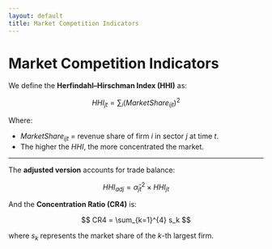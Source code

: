 ```yaml
---
layout: default
title: Market Competition Indicators
---
```


# Market Competition Indicators

We define the **Herfindahl–Hirschman Index (HHI)** as:

$$
HHI_{jt} = \sum_i (MarketShare_{ijt})^2
$$

Where:

- $MarketShare_{ijt}$ = revenue share of firm *i* in sector *j* at time *t*.
- The higher the $HHI$, the more concentrated the market.

---

The **adjusted version** accounts for trade balance:

$$
HHI_{adj} = \hat{\alpha}_{jt}^2 \times HHI_{jt}
$$

And the **Concentration Ratio (CR4)** is:

$$
CR4 = \sum_{k=1}^{4} s_k
$$

where $s_k$ represents the market share of the $k$-th largest firm.
